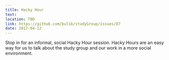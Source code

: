 ```yaml
---
title: Hacky Hour
text: 
location: TBD
link: https://github.com/bulib/studyGroup/issues/87
date: 2017-04-12
---
```

Stop in for an informal, social Hacky Hour session. Hacky Hours are an easy way for us to talk about the study group and our work in a more social environment. 
